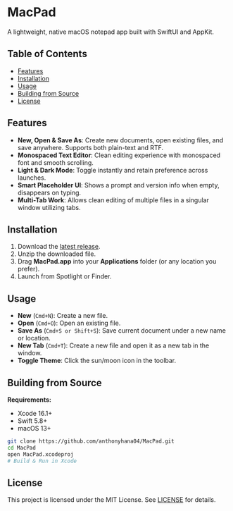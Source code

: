 # MacPad

A lightweight, native macOS notepad app built with SwiftUI and AppKit.

## Table of Contents
- [Features](#features)
- [Installation](#installation)
- [Usage](#usage)
- [Building from Source](#building-from-source)
- [License](#license)

## Features

- **New, Open & Save As**: Create new documents, open existing files, and save anywhere. Supports both plain-text and RTF.
- **Monospaced Text Editor**: Clean editing experience with monospaced font and smooth scrolling.
- **Light & Dark Mode**: Toggle instantly and retain preference across launches.
- **Smart Placeholder UI**: Shows a prompt and version info when empty, disappears on typing.
- **Multi-Tab Work**: Allows clean editing of multiple files in a singular window utilizing tabs.

## Installation

1. Download the [latest release](https://github.com/anthonyhana04/MacPad/releases).
2. Unzip the downloaded file.
3. Drag **MacPad.app** into your **Applications** folder (or any location you prefer).
4. Launch from Spotlight or Finder.

## Usage

- **New** (`Cmd+N`): Create a new file.
- **Open** (`Cmd+O`): Open an existing file.
- **Save As** (`Cmd+S or Shift+S`): Save current document under a new name or location.
- **New Tab** (`Cmd+T`): Create a new file and open it as a new tab in the window. 
- **Toggle Theme**: Click the sun/moon icon in the toolbar.

## Building from Source

**Requirements:**
- Xcode 16.1+
- Swift 5.8+
- macOS 13+

```bash
git clone https://github.com/anthonyhana04/MacPad.git
cd MacPad
open MacPad.xcodeproj
# Build & Run in Xcode
```

## License

This project is licensed under the MIT License. See [LICENSE](LICENSE) for details.
